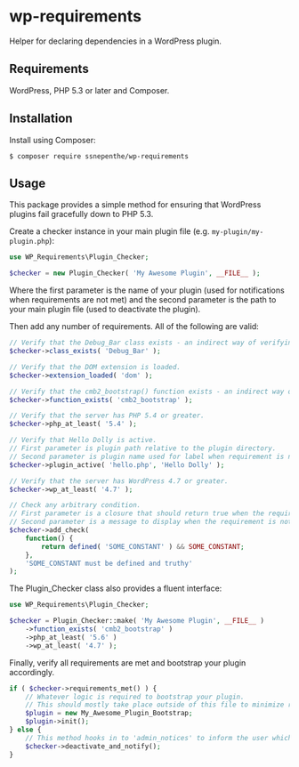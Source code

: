 # wp-requirements
Helper for declaring dependencies in a WordPress plugin.

## Requirements
WordPress, PHP 5.3 or later and Composer.

## Installation
Install using Composer:

```
$ composer require ssnepenthe/wp-requirements
```

## Usage
This package provides a simple method for ensuring that WordPress plugins fail gracefully down to PHP 5.3.

Create a checker instance in your main plugin file (e.g. `my-plugin/my-plugin.php`):

```PHP
use WP_Requirements\Plugin_Checker;

$checker = new Plugin_Checker( 'My Awesome Plugin', __FILE__ );
```

Where the first parameter is the name of your plugin (used for notifications when requirements are not met) and the second parameter is the path to your main plugin file (used to deactivate the plugin).

Then add any number of requirements. All of the following are valid:

```PHP
// Verify that the Debug_Bar class exists - an indirect way of verifying that the Debug_Bar plugin is active.
$checker->class_exists( 'Debug_Bar' );

// Verify that the DOM extension is loaded.
$checker->extension_loaded( 'dom' );

// Verify that the cmb2_bootstrap() function exists - an indirect way of verifying that the CMB2 plugin is active.
$checker->function_exists( 'cmb2_bootstrap' );

// Verify that the server has PHP 5.4 or greater.
$checker->php_at_least( '5.4' );

// Verify that Hello Dolly is active.
// First parameter is plugin path relative to the plugin directory.
// Second parameter is plugin name used for label when requirement is not met.
$checker->plugin_active( 'hello.php', 'Hello Dolly' );

// Verify that the server has WordPress 4.7 or greater.
$checker->wp_at_least( '4.7' );

// Check any arbitrary condition.
// First parameter is a closure that should return true when the requirement is met, false otherwise.
// Second parameter is a message to display when the requirement is not met. Note that it will be prefixed with '{plugin name} deactivated: ' when it is displayed.
$checker->add_check(
    function() {
        return defined( 'SOME_CONSTANT' ) && SOME_CONSTANT;
    },
    'SOME_CONSTANT must be defined and truthy'
);
```

The Plugin_Checker class also provides a fluent interface:

```PHP
use WP_Requirements\Plugin_Checker;

$checker = Plugin_Checker::make( 'My Awesome Plugin', __FILE__ )
    ->function_exists( 'cmb2_bootstrap' )
    ->php_at_least( '5.6' )
    ->wp_at_least( '4.7' );
```

Finally, verify all requirements are met and bootstrap your plugin accordingly.

```PHP
if ( $checker->requirements_met() ) {
    // Whatever logic is required to bootstrap your plugin.
    // This should mostly take place outside of this file to minimize risk of errors when requirements are not met.
    $plugin = new My_Awesome_Plugin_Bootstrap;
    $plugin->init();
} else {
    // This method hooks in to 'admin_notices' to inform the user which requirements weren't met and 'admin_init' to actually deactivate the plugin.
    $checker->deactivate_and_notify();
}
```
